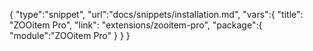 {
	"type":"snippet", "url":"docs/snippets/installation.md", "vars":{
		"title": "ZOOitem Pro",
		"link": "extensions\/zooitem-pro",
		"package":{
			"module":"ZOOitem Pro"
		}
	}
}